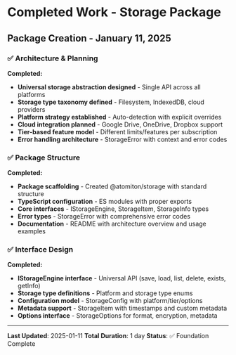 # Completed Work - Storage Package

## Package Creation - January 11, 2025

### ✅ Architecture & Planning

**Completed:**

- **Universal storage abstraction designed** - Single API across all platforms
- **Storage type taxonomy defined** - Filesystem, IndexedDB, cloud providers
- **Platform strategy established** - Auto-detection with explicit overrides
- **Cloud integration planned** - Google Drive, OneDrive, Dropbox support
- **Tier-based feature model** - Different limits/features per subscription
- **Error handling architecture** - StorageError with context and error codes

### ✅ Package Structure

**Completed:**

- **Package scaffolding** - Created @atomiton/storage with standard structure
- **TypeScript configuration** - ES modules with proper exports
- **Core interfaces** - IStorageEngine, StorageItem, StorageInfo types
- **Error types** - StorageError with comprehensive error codes
- **Documentation** - README with architecture overview and usage examples

### ✅ Interface Design

**Completed:**

- **IStorageEngine interface** - Universal API (save, load, list, delete, exists, getInfo)
- **Storage type definitions** - Platform and storage type enums
- **Configuration model** - StorageConfig with platform/tier/options
- **Metadata support** - StorageItem with timestamps and custom metadata
- **Options interface** - StorageOptions for format, encryption, metadata

---

**Last Updated**: 2025-01-11
**Total Duration**: 1 day
**Status**: ✅ Foundation Complete
